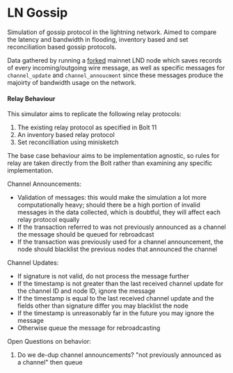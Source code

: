 # LN Gossip
Simulation of gossip protocol in the lightning network. Aimed to compare the latency and bandwidth in flooding, inventory based and set reconciliation based gossip protocols. 

Data gathered by running a [forked](https://github.com/carlaKC/lnd/tree/carla-tracklightningmessages) mainnet LND node which saves records of every incoming/outgoing wire message, as well as specific messages for `channel_update` and `channel_annoucment` since these messages produce the majoirty of bandwidth usage on the network.

#### Relay Behaviour
This simulator aims to replicate the following relay protocols:
1. The existing relay protocol as specified in Bolt 11
2. An inventory based relay protocol
3. Set reconcilliation using minisketch

The base case behaviour aims to be implementation agnostic, so rules for relay are taken directly from the Bolt rather than examining any specific implementation.

Channel Announcements:
* Validation of messages: this would make the simulation a lot more computationally heavy; should there be a high portion of invalid messages in the data collected, which is doubtful, they will affect each relay protocol equally
* If the transaction referred to was not previously announced as a channel the message should be queued for rebroadcast
* If the transaction was previously used for a channel announcement, the node should blacklist the previous nodes that announced the channel


Channel Updates:
* If signature is not valid, do not process the message further
* If the timestamp is not greater than the last received channel update for the channel ID and node ID, ignore the message
* If the timestamp is equal to the last received channel update and the fields other than signature differ you may blacklist the node
* If the timestamp is unreasonably far in the future you may ignore the message
* Otherwise queue the message for rebroadcasting

Open Questions on behavior:
1. Do we de-dup channel announcements? "not previously announced as a channel" then queue
